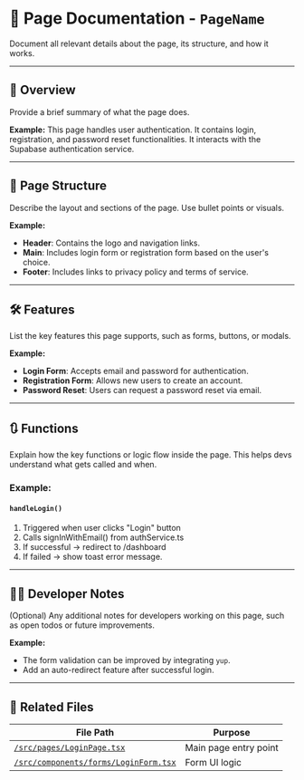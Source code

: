 # 📝 Page Documentation - `PageName`

Document all relevant details about the page, its structure, and how it works.

---

## 📜 Overview

Provide a brief summary of what the page does.

**Example:**
This page handles user authentication. It contains login, registration, and password reset functionalities. It interacts with the Supabase authentication service.

---

## 🧩 Page Structure

Describe the layout and sections of the page. Use bullet points or visuals.

**Example:**
- **Header**: Contains the logo and navigation links.
- **Main**: Includes login form or registration form based on the user's choice.
- **Footer**: Includes links to privacy policy and terms of service.

---


## 🛠️ Features

List the key features this page supports, such as forms, buttons, or modals.

**Example:**
- **Login Form**: Accepts email and password for authentication.
- **Registration Form**: Allows new users to create an account.
- **Password Reset**: Users can request a password reset via email.
---

## 🔃 Functions

Explain how the key functions or logic flow inside the page. This helps devs understand what gets called and when.

### Example:
#### `handleLogin()`
1. Triggered when user clicks "Login" button
2. Calls signInWithEmail() from authService.ts
3. If successful → redirect to /dashboard
4. If failed → show toast error message.

---


## 🧑‍💻 Developer Notes

(Optional) Any additional notes for developers working on this page, such as open todos or future improvements.

**Example:**
- The form validation can be improved by integrating `yup`.
- Add an auto-redirect feature after successful login.

--- 
## 📂 Related Files

| File Path | Purpose |
|-----------|---------|
| [`/src/pages/LoginPage.tsx`](../src/pages/LoginPage.tsx) | Main page entry point |
| [`/src/components/forms/LoginForm.tsx`](../src/components/forms/LoginForm.tsx) | Form UI logic |
